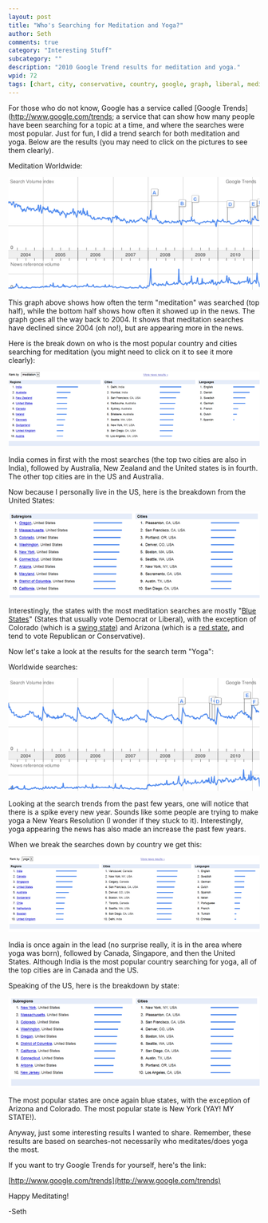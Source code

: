 ```yaml
---
layout: post
title: "Who's Searching for Meditation and Yoga?"
author: Seth
comments: true
category: "Interesting Stuff"
subcategory: ""
description: "2010 Google Trend results for meditation and yoga."
wpid: 72
tags: [chart, city, conservative, country, google, graph, liberal, meditation, red, result, search state, statistics, stats, survey, swing, trends, us, world, yoga]
---
```


For those who do not know, Google has a service called [Google Trends](http://www.google.com/trends; a service that can show how many people have been searching for a topic at a time, and where the searches were most popular. Just for fun, I did a trend search for both meditation and yoga. Below are the results (you may need to click on the pictures to see them clearly).

<!--more-->

Meditation Worldwide:

[![World Meditation Graph](/static/img/googlestats_2010/world_graph.png)](/static/img/googlestats_2010/world_graph.png)

This graph above shows how often the term "meditation" was searched (top half), while the bottom half shows how often it showed up in the news. The graph goes all the way back to 2004. It shows that meditation searches have declined since 2004 (oh no!), but are appearing more in the news.

Here is the break down on who is the most popular country and cities searching for meditation (you might need to click on it to see it more clearly):

[![World Meditation Stats](/static/img/googlestats_2010/world_stats_thumb.png)](/static/img/googlestats_2010/world_stats.png)

India comes in first with the most searches (the top two cities are also in India), followed by Australia, New Zealand and the United states is in fourth. The other top cities are in the US and Australia.

Now because I personally live in the US, here is the breakdown from the United States:

[![US Meditation Stats](/static/img/googlestats_2010/us_stats_thumb.png)](/static/img/googlestats_2010/us_stats.png)

Interestingly, the states with the most meditation searches are mostly "[Blue States](http://en.wikipedia.org/wiki/Red_states_and_blue_states)" (States that usually vote Democrat or Liberal), with the exception of Colorado (which is a [swing state](http://en.wikipedia.org/wiki/Red_states_and_blue_states)) and Arizona (which is a [red state](http://en.wikipedia.org/wiki/Red_states_and_blue_states), and tend to vote Republican or Conservative).

Now let's take a look at the results for the search term "Yoga":

Worldwide searches:

[![Worldwide Yoga Graph](/static/img/googlestats_2010/yoga_graph_world.png)](/static/img/googlestats_2010/yoga_graph_world.png)

Looking at the search trends from the past few years, one will notice that there is a spike every new year. Sounds like some people are trying to make yoga a New Years Resolution (I wonder if they stuck to it). Interestingly, yoga appearing the news has also made an increase the past few years.

When we break the searches down by country we get this:

[![Worldwide Yoga Stats](/static/img/googlestats_2010/yoga_stats_world_thumb.png)](/static/img/googlestats_2010/yoga_stats_world.png)

India is once again in the lead (no surprise really, it is in the area where yoga was born), followed by Canada, Singapore, and then the United States. Although India is the most popular country searching for yoga, all of the top cities are in Canada and the US.

Speaking of the US, here is the breakdown by state:

[![US Yoga Stats](/static/img/googlestats_2010/yoga_stats_us_thumb.png)](/static/img/googlestats_2010/yoga_stats_us.png)

The most popular states are once again blue states, with the exception of Arizona and Colorado. The most popular state is New York (YAY! MY STATE!).

Anyway, just some interesting results I wanted to share. Remember, these results are based on searches-not necessarily who meditates/does yoga the most.

If you want to try Google Trends for yourself, here's the link:

[http://www.google.com/trends](http://www.google.com/trends)

Happy Meditating!

-Seth
